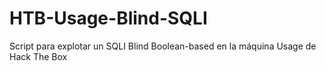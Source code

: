 # HTB-Usage-Blind-SQLI
Script para explotar un SQLI Blind Boolean-based en la máquina Usage de Hack The Box
